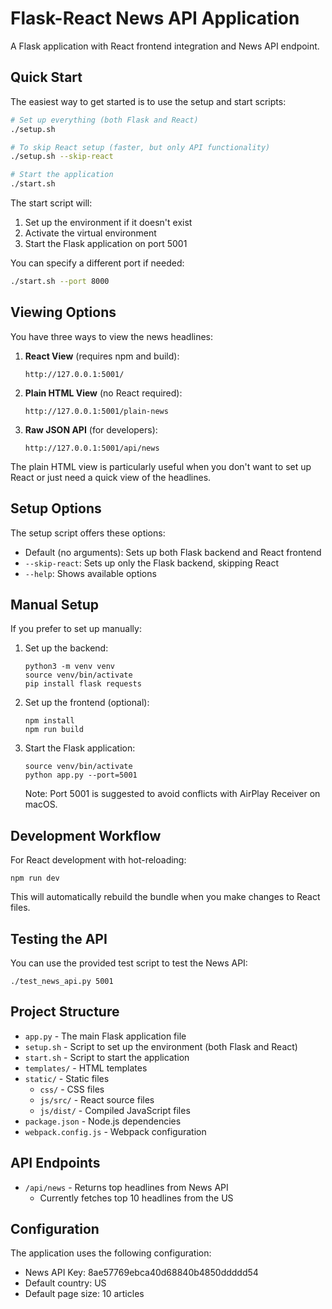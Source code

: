 # Flask-React News API Application

A Flask application with React frontend integration and News API endpoint.

## Quick Start

The easiest way to get started is to use the setup and start scripts:

```bash
# Set up everything (both Flask and React)
./setup.sh

# To skip React setup (faster, but only API functionality)
./setup.sh --skip-react

# Start the application
./start.sh
```

The start script will:
1. Set up the environment if it doesn't exist
2. Activate the virtual environment
3. Start the Flask application on port 5001

You can specify a different port if needed:
```bash
./start.sh --port 8000
```

## Viewing Options

You have three ways to view the news headlines:

1. **React View** (requires npm and build):
   ```
   http://127.0.0.1:5001/
   ```

2. **Plain HTML View** (no React required):
   ```
   http://127.0.0.1:5001/plain-news
   ```

3. **Raw JSON API** (for developers):
   ```
   http://127.0.0.1:5001/api/news
   ```

The plain HTML view is particularly useful when you don't want to set up React or just need a quick view of the headlines.

## Setup Options

The setup script offers these options:

- Default (no arguments): Sets up both Flask backend and React frontend
- `--skip-react`: Sets up only the Flask backend, skipping React
- `--help`: Shows available options

## Manual Setup

If you prefer to set up manually:

1. Set up the backend:
   ```
   python3 -m venv venv
   source venv/bin/activate
   pip install flask requests
   ```

2. Set up the frontend (optional):
   ```
   npm install
   npm run build
   ```

3. Start the Flask application:
   ```
   source venv/bin/activate
   python app.py --port=5001
   ```

   Note: Port 5001 is suggested to avoid conflicts with AirPlay Receiver on macOS.

## Development Workflow

For React development with hot-reloading:
```
npm run dev
```

This will automatically rebuild the bundle when you make changes to React files.

## Testing the API

You can use the provided test script to test the News API:
```
./test_news_api.py 5001
```

## Project Structure

- `app.py` - The main Flask application file
- `setup.sh` - Script to set up the environment (both Flask and React)
- `start.sh` - Script to start the application
- `templates/` - HTML templates
- `static/` - Static files
  - `css/` - CSS files
  - `js/src/` - React source files
  - `js/dist/` - Compiled JavaScript files
- `package.json` - Node.js dependencies
- `webpack.config.js` - Webpack configuration

## API Endpoints

- `/api/news` - Returns top headlines from News API
  - Currently fetches top 10 headlines from the US

## Configuration

The application uses the following configuration:
- News API Key: 8ae57769ebca40d68840b4850ddddd54
- Default country: US
- Default page size: 10 articles
